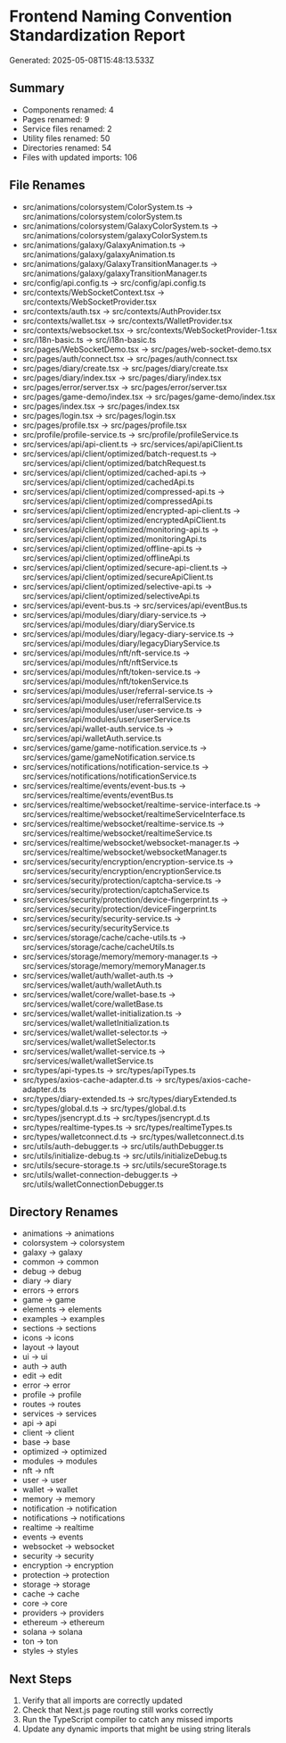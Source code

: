 # Frontend Naming Convention Standardization Report

Generated: 2025-05-08T15:48:13.533Z

## Summary

- Components renamed: 4
- Pages renamed: 9
- Service files renamed: 2
- Utility files renamed: 50
- Directories renamed: 54
- Files with updated imports: 106

## File Renames

- src/animations/colorsystem/ColorSystem.ts → src/animations/colorsystem/colorSystem.ts
- src/animations/colorsystem/GalaxyColorSystem.ts → src/animations/colorsystem/galaxyColorSystem.ts
- src/animations/galaxy/GalaxyAnimation.ts → src/animations/galaxy/galaxyAnimation.ts
- src/animations/galaxy/GalaxyTransitionManager.ts → src/animations/galaxy/galaxyTransitionManager.ts
- src/config/api.config.ts → src/config/api.config.ts
- src/contexts/WebSocketContext.tsx → src/contexts/WebSocketProvider.tsx
- src/contexts/auth.tsx → src/contexts/AuthProvider.tsx
- src/contexts/wallet.tsx → src/contexts/WalletProvider.tsx
- src/contexts/websocket.tsx → src/contexts/WebSocketProvider-1.tsx
- src/i18n-basic.ts → src/i18n-basic.ts
- src/pages/WebSocketDemo.tsx → src/pages/web-socket-demo.tsx
- src/pages/auth/connect.tsx → src/pages/auth/connect.tsx
- src/pages/diary/create.tsx → src/pages/diary/create.tsx
- src/pages/diary/index.tsx → src/pages/diary/index.tsx
- src/pages/error/server.tsx → src/pages/error/server.tsx
- src/pages/game-demo/index.tsx → src/pages/game-demo/index.tsx
- src/pages/index.tsx → src/pages/index.tsx
- src/pages/login.tsx → src/pages/login.tsx
- src/pages/profile.tsx → src/pages/profile.tsx
- src/profile/profile-service.ts → src/profile/profileService.ts
- src/services/api/api-client.ts → src/services/api/apiClient.ts
- src/services/api/client/optimized/batch-request.ts → src/services/api/client/optimized/batchRequest.ts
- src/services/api/client/optimized/cached-api.ts → src/services/api/client/optimized/cachedApi.ts
- src/services/api/client/optimized/compressed-api.ts → src/services/api/client/optimized/compressedApi.ts
- src/services/api/client/optimized/encrypted-api-client.ts → src/services/api/client/optimized/encryptedApiClient.ts
- src/services/api/client/optimized/monitoring-api.ts → src/services/api/client/optimized/monitoringApi.ts
- src/services/api/client/optimized/offline-api.ts → src/services/api/client/optimized/offlineApi.ts
- src/services/api/client/optimized/secure-api-client.ts → src/services/api/client/optimized/secureApiClient.ts
- src/services/api/client/optimized/selective-api.ts → src/services/api/client/optimized/selectiveApi.ts
- src/services/api/event-bus.ts → src/services/api/eventBus.ts
- src/services/api/modules/diary/diary-service.ts → src/services/api/modules/diary/diaryService.ts
- src/services/api/modules/diary/legacy-diary-service.ts → src/services/api/modules/diary/legacyDiaryService.ts
- src/services/api/modules/nft/nft-service.ts → src/services/api/modules/nft/nftService.ts
- src/services/api/modules/nft/token-service.ts → src/services/api/modules/nft/tokenService.ts
- src/services/api/modules/user/referral-service.ts → src/services/api/modules/user/referralService.ts
- src/services/api/modules/user/user-service.ts → src/services/api/modules/user/userService.ts
- src/services/api/wallet-auth.service.ts → src/services/api/walletAuth.service.ts
- src/services/game/game-notification.service.ts → src/services/game/gameNotification.service.ts
- src/services/notifications/notification-service.ts → src/services/notifications/notificationService.ts
- src/services/realtime/events/event-bus.ts → src/services/realtime/events/eventBus.ts
- src/services/realtime/websocket/realtime-service-interface.ts → src/services/realtime/websocket/realtimeServiceInterface.ts
- src/services/realtime/websocket/realtime-service.ts → src/services/realtime/websocket/realtimeService.ts
- src/services/realtime/websocket/websocket-manager.ts → src/services/realtime/websocket/websocketManager.ts
- src/services/security/encryption/encryption-service.ts → src/services/security/encryption/encryptionService.ts
- src/services/security/protection/captcha-service.ts → src/services/security/protection/captchaService.ts
- src/services/security/protection/device-fingerprint.ts → src/services/security/protection/deviceFingerprint.ts
- src/services/security/security-service.ts → src/services/security/securityService.ts
- src/services/storage/cache/cache-utils.ts → src/services/storage/cache/cacheUtils.ts
- src/services/storage/memory/memory-manager.ts → src/services/storage/memory/memoryManager.ts
- src/services/wallet/auth/wallet-auth.ts → src/services/wallet/auth/walletAuth.ts
- src/services/wallet/core/wallet-base.ts → src/services/wallet/core/walletBase.ts
- src/services/wallet/wallet-initialization.ts → src/services/wallet/walletInitialization.ts
- src/services/wallet/wallet-selector.ts → src/services/wallet/walletSelector.ts
- src/services/wallet/wallet-service.ts → src/services/wallet/walletService.ts
- src/types/api-types.ts → src/types/apiTypes.ts
- src/types/axios-cache-adapter.d.ts → src/types/axios-cache-adapter.d.ts
- src/types/diary-extended.ts → src/types/diaryExtended.ts
- src/types/global.d.ts → src/types/global.d.ts
- src/types/jsencrypt.d.ts → src/types/jsencrypt.d.ts
- src/types/realtime-types.ts → src/types/realtimeTypes.ts
- src/types/walletconnect.d.ts → src/types/walletconnect.d.ts
- src/utils/auth-debugger.ts → src/utils/authDebugger.ts
- src/utils/initialize-debug.ts → src/utils/initializeDebug.ts
- src/utils/secure-storage.ts → src/utils/secureStorage.ts
- src/utils/wallet-connection-debugger.ts → src/utils/walletConnectionDebugger.ts

## Directory Renames

- animations → animations
- colorsystem → colorsystem
- galaxy → galaxy
- common → common
- debug → debug
- diary → diary
- errors → errors
- game → game
- elements → elements
- examples → examples
- sections → sections
- icons → icons
- layout → layout
- ui → ui
- auth → auth
- edit → edit
- error → error
- profile → profile
- routes → routes
- services → services
- api → api
- client → client
- base → base
- optimized → optimized
- modules → modules
- nft → nft
- user → user
- wallet → wallet
- memory → memory
- notification → notification
- notifications → notifications
- realtime → realtime
- events → events
- websocket → websocket
- security → security
- encryption → encryption
- protection → protection
- storage → storage
- cache → cache
- core → core
- providers → providers
- ethereum → ethereum
- solana → solana
- ton → ton
- styles → styles

## Next Steps

1. Verify that all imports are correctly updated
2. Check that Next.js page routing still works correctly
3. Run the TypeScript compiler to catch any missed imports
4. Update any dynamic imports that might be using string literals

